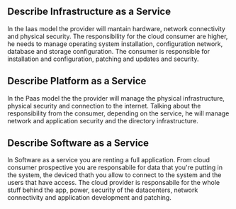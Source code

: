 ## Describe Infrastructure as a Service

In the Iaas model the provider will mantain hardware, network connectivity and physical security.
The responsibility for the cloud consumer are higher, he needs to manage operating system installation, configuration network, database and storage configuration.
The consumer is responsible for installation and configuration, patching and updates and security.


## Describe Platform as a Service

In the Paas model the the provider will manage the physical infrastructure, physical security and connection to the internet.
Talking about the responsibility from the consumer, depending on the service, he will manage network and application security and the directory infrastructure.

## Describe Software as a Service

In Software as a service you are renting a full application.
From cloud consumer prospective you are responsabile for data that you're putting in the system, the deviced thath you allow to connect to the system and the users that have access.
The cloud provider is responsabile for the whole stuff behind the app, power, security of the datacenters, network connectivity and application development and patching.

